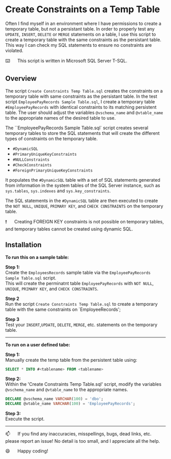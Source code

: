 # Create Constraints on a Temp Table

Often I find myself in an environment where I have permissions to create a temporary table, but not a persistant table.  In order to properly test any `UPDATE`, `INSERT`, `DELETE` or `MERGE` statements on a table, I use this script to create a temporary table with the same constraints as the persistant table.  This way I can check my SQL statements to ensure no constraints are violated.

⌨️&nbsp;&nbsp;&nbsp;&nbsp;&nbsp;&nbsp;This script is written in Microsoft SQL Server T-SQL.

## Overview

The script `Create Constraints Temp Table.sql` creates the constraints on a temporary table with same constraints as the persistant table.  In the test script `EmployeePayRecords Sample Table.sql`, I create a temporary table `#EmployeePayRecords` with identical constraints to its matching persistent table.  The user should adjust the variables `@vschema_name` and `@vtable_name` to the appropriate names of the desired table to use.

The ``EmployeePayRecords Sample Table.sql` script creates several temporary tables to store the SQL statements that will create the different types of constraints on the temporary table.
*  `#DynamicSQL`
*  `#PrimaryUniqueKeyConstraints`
*  `#NULLConstraints` 
*  `#CheckConstraints`
*  `#ForeignPrimaryUniqueKeyConstraints`

It populates the `#DynamicSQL` table with a set of SQL statements generated from information in the system tables of the SQL Server instance, such as `sys.tables`, `sys.indexes` and `sys.key_constraints`.

The SQL statements in the `#DynamicSQL` table are then executed to create the `NOT NULL`, `UNIQUE`, `PRIMARY KEY`, and `CHECK CONSTRAINTS` on the temporary table. 

:exclamation:&nbsp;&nbsp;&nbsp;&nbsp;&nbsp;&nbsp;Creating FOREIGN KEY constraints is not possible on temporary tables, and temporary tables cannot be created using dynamic SQL.

## Installation

**To run this on a sample table:**    

**Step 1:**     
Create the `EmployeesRecords` sample table via the `EmployeePayRecords Sample Table.sql` script.  
This will create the perminatnt table `EmployeePayRecords` with `NOT NULL`, `UNIQUE`, `PRIMARY KEY`, and `CHECK CONSTRAINTS`.  

**Step 2**   
Run the script `Create Constraints Temp Table.sql` to create a temporary table with the same constraints on `EmployeeRecords';

**Step 3**    
Test your `INSERT`,`UPDATE`, `DELETE`, `MERGE`, etc. statements on the temporary table.

--------------------------------------------

**To run on a user defined tabe:**   

**Step 1:**  
Manually create the temp table from the persistent table using:
 
```sql
SELECT * INTO #<tablename> FROM <tablename>
```

**Step 2:**  
Within the 'Create Constraints Temp Table.sql' script, modify the variables `@vschema_name` and `@vtable_name` to the appropriate names.
 
```sql
DECLARE @vschema_name VARCHAR(100) = 'dbo';
DECLARE @vtable_name VARCHAR(100) = 'EmployeePayRecords';
```

**Step 3:**  
Execute the script.

--------------------------------------------------------------

:mailbox:&nbsp;&nbsp;&nbsp;&nbsp;&nbsp;&nbsp;If you find any inaccuracies, misspellings, bugs, dead links, etc. please report an issue!  No detail is too small, and I appreciate all the help.

:smile:&nbsp;&nbsp;&nbsp;&nbsp;&nbsp;&nbsp;Happy coding!
